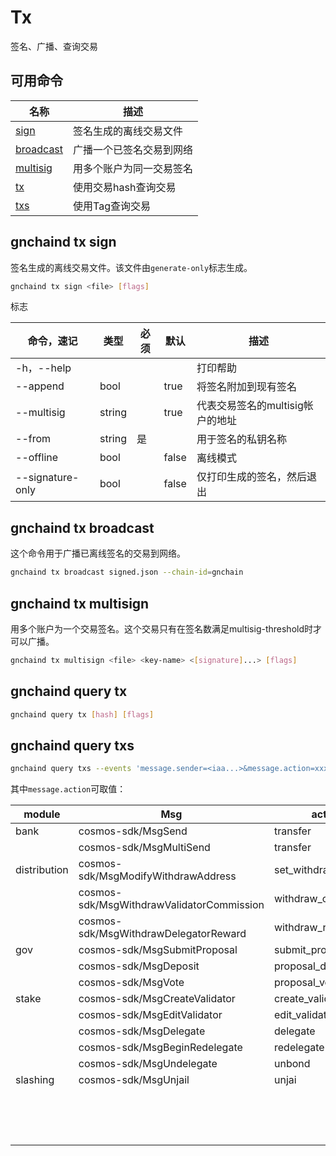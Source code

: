 # Tx

签名、广播、查询交易

## 可用命令

| 名称          | 描述                     |
| ------------- | ------------------------ |
| [sign]()      | 签名生成的离线交易文件   |
| [broadcast]() | 广播一个已签名交易到网络 |
| [multisig]()  | 用多个账户为同一交易签名 |
| [tx]()        | 使用交易hash查询交易     |
| [txs]()       | 使用Tag查询交易          |

## gnchaind tx sign

签名生成的离线交易文件。该文件由`generate-only`标志生成。

```bash
gnchaind tx sign <file> [flags]
```

标志

| 命令，速记       | 类型   | 必须 | 默认  | 描述                             |
| ---------------- | ------ | ---- | ----- | -------------------------------- |
| -h，--help       |        |      |       | 打印帮助                         |
| --append         | bool   |      | true  | 将签名附加到现有签名             |
| --multisig       | string |      | true  | 代表交易签名的multisig帐户的地址 |
| --from           | string | 是   |       | 用于签名的私钥名称               |
| --offline        | bool   |      | false | 离线模式                         |
| --signature-only | bool   |      | false | 仅打印生成的签名，然后退出       |

## gnchaind tx broadcast

这个命令用于广播已离线签名的交易到网络。

```bash
gnchaind tx broadcast signed.json --chain-id=gnchain
```

## gnchaind tx multisign

用多个账户为一个交易签名。这个交易只有在签名数满足multisig-threshold时才可以广播。

```bash
gnchaind tx multisign <file> <key-name> <[signature]...> [flags]
```

## gnchaind query tx

```bash
gnchaind query tx [hash] [flags]
```

## gnchaind query txs

```bash
gnchaind query txs --events 'message.sender=<iaa...>&message.action=xxxx' --page 1 --limit 30
```

其中`message.action`可取值：

| module       | Msg                                       | action               |
| ------------ | ----------------------------------------- | -------------------- |
| bank         | cosmos-sdk/MsgSend                        | transfer             |
|              | cosmos-sdk/MsgMultiSend                   | transfer             |
| distribution | cosmos-sdk/MsgModifyWithdrawAddress       | set_withdraw_address |
|              | cosmos-sdk/MsgWithdrawValidatorCommission | withdraw_commission  |
|              | cosmos-sdk/MsgWithdrawDelegatorReward     | withdraw_rewards     |
| gov          | cosmos-sdk/MsgSubmitProposal              | submit_proposal      |
|              | cosmos-sdk/MsgDeposit                     | proposal_deposit     |
|              | cosmos-sdk/MsgVote                        | proposal_vote        |
| stake        | cosmos-sdk/MsgCreateValidator             | create_validator     |
|              | cosmos-sdk/MsgEditValidator               | edit_validator       |
|              | cosmos-sdk/MsgDelegate                    | delegate             |
|              | cosmos-sdk/MsgBeginRedelegate             | redelegate           |
|              | cosmos-sdk/MsgUndelegate                  | unbond               |
| slashing     | cosmos-sdk/MsgUnjail                      | unjai                |
|              |                                           |                      |
|              |                                           |                      |
|              |                                           |                      |
|              |                                           |                      |
|              |                                           |                      |
|              |                                           |                      |
|              |                                           |                      |
|              |                                           |                      |
|              |                                           |                      |
|              |                                           |                      |
|              |                                           |                      |
|              |                                           |                      |
|              |                                           |                      |
|              |                                           |                      |
|              |                                           |                      |
